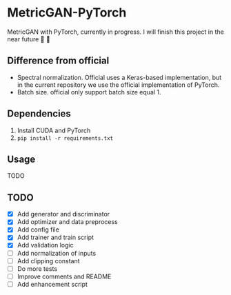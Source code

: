 # MetricGAN-PyTorch

MetricGAN with PyTorch, currently in progress. I will finish this project in the near future :construction: :construction:

## Difference from official

- Spectral normalization. Official uses a Keras-based implementation, but in the current repository we use the official implementation of PyTorch.
- Batch size. official only support batch size equal 1.

## Dependencies

1. Install CUDA and PyTorch
2. `pip install -r requirements.txt`

## Usage

TODO

## TODO

- [x] Add generator and discriminator
- [x] Add optimizer and data preprocess
- [x] Add config file
- [x] Add trainer and train script
- [x] Add validation logic
- [ ] Add normalization of inputs
- [ ] Add clipping constant
- [ ] Do more tests
- [ ] Improve comments and README
- [ ] Add enhancement script

